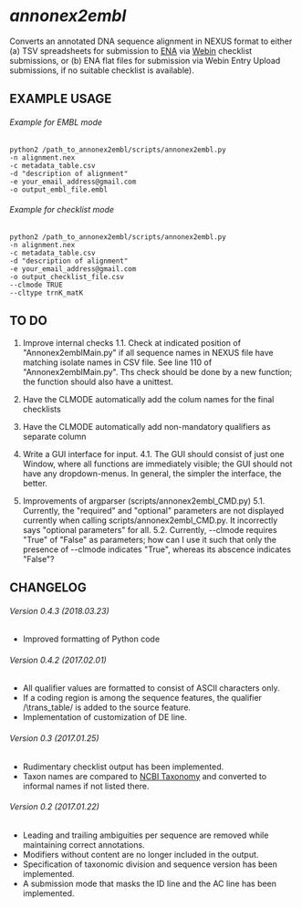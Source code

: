 *annonex2embl*
===================

Converts an annotated DNA sequence alignment in NEXUS format to either 
(a) TSV spreadsheets for submission to [ENA](http://www.ebi.ac.uk/ena) via [Webin](https://www.ebi.ac.uk/ena/submit/sra/#home) checklist submissions, or
(b) ENA flat files for submission via Webin Entry Upload submissions, if no suitable checklist is available).


EXAMPLE USAGE
-------------

###### Example for EMBL mode

```
python2 /path_to_annonex2embl/scripts/annonex2embl.py
-n alignment.nex
-c metadata_table.csv
-d "description of alignment"
-e your_email_address@gmail.com
-o output_embl_file.embl
```

###### Example for checklist mode

```
python2 /path_to_annonex2embl/scripts/annonex2embl.py
-n alignment.nex
-c metadata_table.csv
-d "description of alignment"
-e your_email_address@gmail.com
-o output_checklist_file.csv
--clmode TRUE
--cltype trnK_matK
```


TO DO
-----
1. Improve internal checks
1.1. Check at indicated position of "Annonex2emblMain.py" if all sequence names in NEXUS file have matching isolate names in CSV file. See line 110 of "Annonex2emblMain.py". Ths check should be done by a new function; the function should also have a unittest.

2. Have the CLMODE automatically add the colum names for the final checklists

3. Have the CLMODE automatically add non-mandatory qualifiers as separate column

4. Write a GUI interface for input.
4.1. The GUI should consist of just one Window, where all functions are immediately visible; the GUI should not have any dropdown-menus. In general, the simpler the interface, the better.

5. Improvements of argparser (scripts/annonex2embl_CMD.py)
5.1. Currently, the "required" and "optional" parameters are not displayed currently when calling scripts/annonex2embl_CMD.py. It incorrectly says "optional parameters" for all.
5.2. Currently, --clmode requires "True" of "False" as parameters; how can I use it such that only the presence of --clmode indicates "True", whereas its abscence indicates "False"?


CHANGELOG
---------
###### Version 0.4.3 (2018.03.23)
* Improved formatting of Python code
###### Version 0.4.2 (2017.02.01)
* All qualifier values are formatted to consist of ASCII characters only.
* If a coding region is among the sequence features, the qualifier /\trans_table/ is added to the source feature.
* Implementation of customization of DE line.
###### Version 0.3 (2017.01.25)
* Rudimentary checklist output has been implemented.
* Taxon names are compared to [NCBI Taxonomy](https://www.ncbi.nlm.nih.gov/taxonomy) and converted to informal names if not listed there.
###### Version 0.2 (2017.01.22)
* Leading and trailing ambiguities per sequence are removed while maintaining correct annotations.
* Modifiers without content are no longer included in the output.
* Specification of taxonomic division and sequence version has been implemented.
* A submission mode that masks the ID line and the AC line has been implemented.
